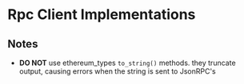 # Rpc Client Implementations

## Notes
- **DO NOT** use ethereum_types `to_string()` methods. they truncate output, causing errors when the string is sent to JsonRPC's
